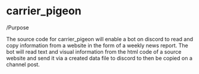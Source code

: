 # carrier_pigeon

/Purpose

The source code for carrier_pigeon will enable a bot on discord to read and copy 
information from a website in the form of a weekly news report. The bot will read 
text and visual information from the html code of a source website and send it via 
a created data file to discord to then be copied on a channel post.


